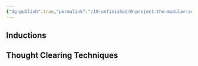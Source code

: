 ```yaml
---
{"dg-publish":true,"permalink":"/10-unfinished/0-project-the-modular-script-library-still-under-construction/modular-script-library-componants/"}
---
```



## Inductions

## Thought Clearing Techniques